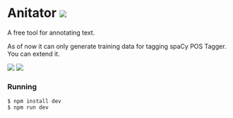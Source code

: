 # Anitator ![](https://travis-ci.org/aniruddha-adhikary/anitator.svg?branch=master)

A free tool for annotating text.

As of now it can only generate training data for tagging spaCy POS Tagger. You can extend it.


![](https://i.imgur.com/uZFqiDO.png)
![](https://i.imgur.com/ihAMWGE.png)


### Running

```
$ npm install dev
$ npm run dev
```
